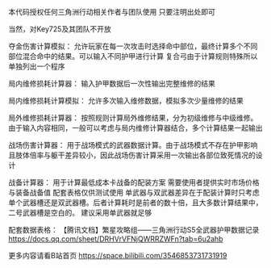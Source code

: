 本代码授权任何三角洲行动相关作者与团队使用
只要注明出处即可

当然，对Key725及其团队不开放

夺金伤害计算模拟：
允许玩家在每一次攻击时选择命中部位，最终计算多个不同部位混合命中的结果。可以输入不同护甲进行计算
复合弓由于计算规则特殊所以单独列出一个程序

局内维修损耗计算器：
输入护甲数据后一次性输出完整维修的结果

局内维修损耗计算模拟：
允许多次输入维修数据，模拟多次少量维修的结果

局外维修损耗计算器：
按照规则计算局外维修结果，分为初级维修与中级维修。由于输入内容相同，一般可以考虑与局内维修计算器结合，多个计算结果一起输出

战场伤害计算器：
用于战场模式的武器数据计算。由于战场模式不存在护甲影响且肢体倍率与躯干差异较小，因此战场伤害计算采用一次输出各部位致死情况的设计

战备计算器：
用于计算最低成本卡战备的配装方案
需要使用者提供实时市场价格与装备战备值
配套表格仅供测试使用
单武器与双武器差异在于配装计算时只考虑单个武器槽还是双武器槽。后者计算耗时是前者的数十倍，且大多数计算结果中，二号武器槽是空白的。
建议采用单武器就足够

配套数据表格：
【腾讯文档】繁星攻略组——三角洲行动S5全武器护甲数据记录
https://docs.qq.com/sheet/DRHVrVFNjQWRRZWFn?tab=6u2ahb

更多内容请看B站首页
https://space.bilibili.com/3546853731731919
